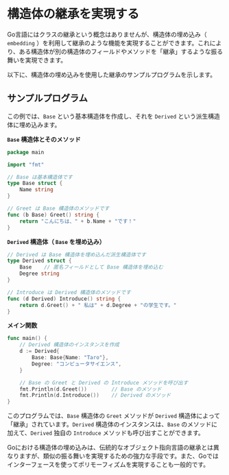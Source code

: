 # 構造体の継承を実現する

Go言語にはクラスの継承という概念はありませんが、構造体の埋め込み（ `embedding` ）を利用して継承のような機能を実現することができます。これにより、ある構造体が別の構造体のフィールドやメソッドを「継承」するような振る舞いを実現できます。

以下に、構造体の埋め込みを使用した継承のサンプルプログラムを示します。

## サンプルプログラム
この例では、`Base` という基本構造体を作成し、それを `Derived` という派生構造体に埋め込みます。

**`Base` 構造体とそのメソッド**
```go
package main

import "fmt"

// Base は基本構造体です
type Base struct {
    Name string
}

// Greet は Base 構造体のメソッドです
func (b Base) Greet() string {
    return "こんにちは、" + b.Name + "です！"
}
```

**`Derived` 構造体（ `Base` を埋め込み）**
```go
// Derived は Base 構造体を埋め込んだ派生構造体です
type Derived struct {
    Base    // 匿名フィールドとして Base 構造体を埋め込む
    Degree string
}

// Introduce は Derived 構造体のメソッドです
func (d Derived) Introduce() string {
    return d.Greet() + " 私は" + d.Degree + "の学生です。"
}
```

**メイン関数**
```go
func main() {
    // Derived 構造体のインスタンスを作成
    d := Derived{
        Base: Base{Name: "Taro"},
        Degree: "コンピュータサイエンス",
    }

    // Base の Greet と Derived の Introduce メソッドを呼び出す
    fmt.Println(d.Greet())        // Base のメソッド
    fmt.Println(d.Introduce())    // Derived のメソッド
}
```

このプログラムでは、`Base` 構造体の `Greet` メソッドが `Derived` 構造体によって「継承」されています。`Derived` 構造体のインスタンスは、`Base` のメソッドに加えて、`Derived` 独自の `Introduce` メソッドも呼び出すことができます。

Goにおける構造体の埋め込みは、伝統的なオブジェクト指向言語の継承とは異なりますが、類似の振る舞いを実現するための強力な手段です。また、Goではインターフェースを使ってポリモーフィズムを実現することも一般的です。




